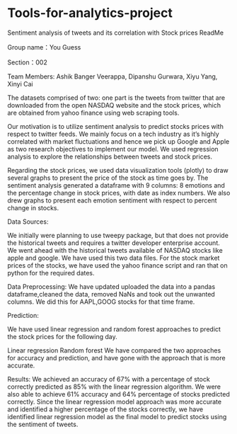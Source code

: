 # Tools-for-analytics-project
Sentiment analysis of tweets and its correlation with Stock prices
ReadMe 

Group name：You Guess 

Section：002

Team Members: Ashik Banger Veerappa, Dipanshu Gurwara, Xiyu Yang, Xinyi Cai


The datasets comprised of two: one part is the tweets from twitter that are downloaded from the open NASDAQ website and the stock prices, which are obtained from yahoo finance using web scraping tools. 

Our motivation is to utilize sentiment analysis to predict stocks prices with respect to twitter feeds. We mainly focus on a tech industry as it’s highly correlated with market fluctuations and hence we pick up Google and Apple as two research objectives to implement our model. We used regression analysis to explore the relationships between tweets and stock prices. 

Regarding the stock prices, we used data visualization tools (plotly) to draw several graphs to present the price of the stock as time goes by. The sentiment analysis generated a dataframe with 9 columns: 8 emotions and the percentage change in stock prices, with date as index numbers. We also drew graphs to present each emotion sentiment with respect to percent change in stocks. 

Data Sources:

We initially were planning to use tweepy package, but that does not provide the historical tweets and requires a twitter developer enterprise account. We went ahead with the historical tweets available of NASDAQ stocks like apple and google. We have used this two data files.
For the stock market prices of the stocks, we have used the yahoo finance script and ran that on python for the required dates.

Data Preprocessing:
We have updated uploaded the data into a pandas dataframe,cleaned the data, removed NaNs and took out the unwanted columns. We did this for AAPL,GOOG stocks for that time frame.

Prediction:

We have used linear regression and random forest approaches to predict the stock prices for the following day. 
             
Linear regression						Random forest
We have compared the two approaches for accuracy and prediction, and have gone with the approach that is more accurate.

Results:
We achieved an accuracy of 67% with a percentage of stock correctly predicted as 85% with the linear regression algorithm. We were also able to achieve 61% accuracy and 64% percentage of stocks predicted correctly. Since the linear regression model approach was more accurate and identified a higher percentage of the stocks correctly, we have identified linear regression model as the final model to predict stocks using the sentiment of tweets.


